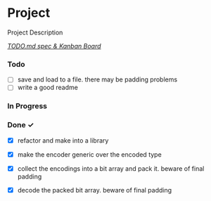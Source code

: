 # Project

Project Description

<em>[TODO.md spec & Kanban Board](https://bit.ly/3fCwKfM)</em>

### Todo

- [ ] save and load to a file. there may be padding problems  
- [ ] write a good readme  

### In Progress


### Done ✓

- [x] refactor and make into a library  
- [x] make the encoder generic over the encoded type  
- [x] collect the encodings into a bit array and pack it. beware of final padding  
- [x] decode the packed bit array. beware of final padding  

